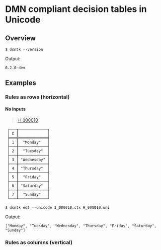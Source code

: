 # DMN compliant decision tables in Unicode

## Overview

```shell
$ dsntk --version
```

Output:

```text
0.2.0-dev
```

## Examples

### Rules as rows (horizontal)

#### No inputs

> [H_000010](./H_000010.uni)

```text
 ┌───╥─────────────┐
 │ C ║             │
 ╞═══╬═════════════╡
 │ 1 ║  "Monday"   │
 ├───╫─────────────┤
 │ 2 ║  "Tuesday"  │
 ├───╫─────────────┤
 │ 3 ║ "Wednesday" │
 ├───╫─────────────┤
 │ 4 ║ "Thursday"  │
 ├───╫─────────────┤
 │ 5 ║  "Friday"   │
 ├───╫─────────────┤
 │ 6 ║ "Saturday"  │
 ├───╫─────────────┤
 │ 7 ║  "Sunday"   │
 └───╨─────────────┘
```

```shell
$ dsntk edt --unicode I_000010.ctx H_000010.uni
```

Output:

```text
["Monday", "Tuesday", "Wednesday", "Thursday", "Friday", "Saturday", "Sunday"]
```

### Rules as columns (vertical)
